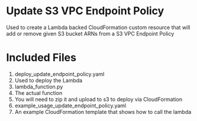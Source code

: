 # Update S3 VPC Endpoint Policy

Used to create a Lambda backed CloudFormation custom resource that will add or remove given S3 bucket ARNs from a S3 VPC Endpoint Policy

# Included Files

1. deploy_update_endpoint_policy.yaml
 1. Used to deploy the Lambda
2. lambda_function.py
 1. The actual function
 2. You will need to zip it and upload to s3 to deploy via CloudFormation
3. example_usage_update_endpoint_policy.yaml
 1. An example CloudFormation template that shows how to call the lambda
